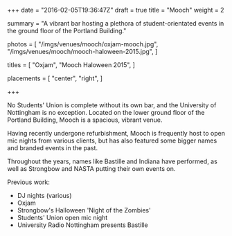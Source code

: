 +++
date = "2016-02-05T19:36:47Z"
draft = true
title = "Mooch"
weight = 2

summary = "A vibrant bar hosting a plethora of student-orientated events in the ground floor of the Portland Building."

photos = [
  "/imgs/venues/mooch/oxjam-mooch.jpg",
  "/imgs/venues/mooch/mooch-haloween-2015.jpg",
]

titles = [
  "Oxjam",
  "Mooch Haloween 2015",
]

placements = [
  "center",
  "right",
]

+++

No Students' Union is complete without its own bar, and the University of Nottingham is no exception. Located on the lower ground floor of the Portland Building, Mooch is a spacious, vibrant venue.

Having recently undergone refurbishment, Mooch is frequently host to open mic nights from various clients, but has also featured some bigger names and branded events in the past.

Throughout the years, names like Bastille and Indiana have performed, as well as Strongbow and NASTA putting their own events on.

Previous work:

- DJ nights (various)
- Oxjam
- Strongbow's Halloween 'Night of the Zombies'
- Students' Union open mic night
- University Radio Nottingham presents Bastille
